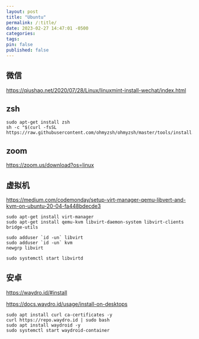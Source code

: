 ```yaml
---
layout: post
title: "Ubuntu"
permalink: /:title/
date: 2023-02-27 14:47:01 -0500
categories:
tags:
pin: false
published: false
---
```


## 微信

https://qiushao.net/2020/07/28/Linux/linuxmint-install-wechat/index.html

## zsh

```shell
sudo apt-get install zsh
sh -c "$(curl -fsSL https://raw.githubusercontent.com/ohmyzsh/ohmyzsh/master/tools/install.sh)"
```

## zoom

https://zoom.us/download?os=linux

## 虚拟机

https://medium.com/codemonday/setup-virt-manager-qemu-libvert-and-kvm-on-ubuntu-20-04-fa448bdecde3

```shell
sudo apt-get install virt-manager
sudo apt-get install qemu-kvm libvirt-daemon-system libvirt-clients bridge-utils

sudo adduser `id -un` libvirt
sudo adduser `id -un` kvm
newgrp libvirt

sudo systemctl start libvirtd
```

## 安卓

https://waydro.id/#install

https://docs.waydro.id/usage/install-on-desktops

```shell
sudo apt install curl ca-certificates -y
curl https://repo.waydro.id | sudo bash
sudo apt install waydroid -y
sudo systemctl start waydroid-container
```